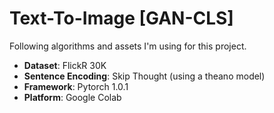 # Text-To-Image [GAN-CLS]

Following algorithms and assets I'm using for this project.<br>
- <b>Dataset</b>: FlickR 30K
- <b>Sentence Encoding</b>: Skip Thought (using a theano model)
- <b>Framework</b>: Pytorch 1.0.1
- <b>Platform</b>: Google Colab
